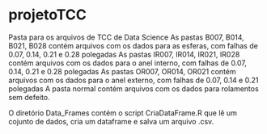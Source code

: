# projetoTCC
Pasta para os arquivos de TCC de Data Science
As pastas B007, B014, B021, B028 contém arquivos com os dados para as esferas, com falhas de 0.07, 0.14, 0.21 e 0.28 polegadas
As pastas IR007, IR014, IR021, IR028 contém arquivos com os dados para o anel interno, com falhas de 0.07, 0.14, 0.21 e 0.28 polegadas
As pastas OR007, OR014, OR021 contém arquivos com os dados para o anel externo, com falhas de 0.07, 0.14 e 0.21 polegadas
A pasta normal contém arquivos com os dados para rolamentos sem defeito.

O diretório Data_Frames contém o script CriaDataFrame.R que lê um cojunto de dados, cria um dataframe e salva um arquivo .csv.

